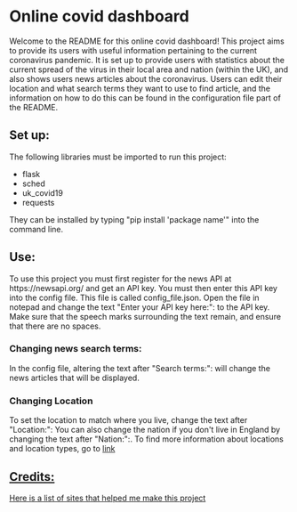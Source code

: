 <h1>Online covid dashboard</h1>

<p>Welcome to the README for this online covid dashboard! This project aims to provide
its users with useful information pertaining to the current coronavirus pandemic. 
It is set up to provide users with statistics about the current spread of the virus 
in their local area and nation (within the UK), and also shows users news articles about 
the coronavirus. Users can edit their location and what search terms they want to use
to find article, and the information on how to do this can be found in the configuration file
part of the README. </p>

<h2>Set up:</h2>

<p>The following libraries must be imported to run this project:</p>
<ul>
<li>flask</li>
<li>sched</li>
<li>uk_covid19</li>
<li>requests</li>
</ul>
<p>They can be installed by typing "pip install 'package name'" into the command line.</p>

<h2>Use:</h2>

<p>To use this project you must first register for the news API at https://newsapi.org/ and get an API key. You must then enter this API key into the config file. This file is called config_file.json. Open the file in notepad and change the text "Enter your API key here:": to the API key. Make sure that the speech marks surrounding the text remain, and ensure that there are no spaces.</p> 

<h3>Changing news search terms:</h3>

<p>In the config file, altering the text after "Search terms:": will change the news articles that will be displayed. </p>

<h3>Changing Location</h3>

 <p> To set the location to match where you live, change the text after "Location:": You can also change the nation if you don't live in England by changing the text after "Nation:":. To find more information about locations and location types, go to <a href="https://publichealthengland.github.io/coronavirus-dashboard-api-python-sdk/pages/" </a> link </p>


<h2>Credits:</h3>

<p>Here is a list of sites that helped me make this project </p>